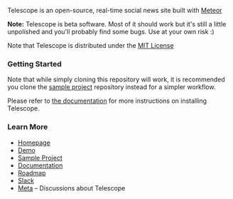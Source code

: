 Telescope is an open-source, real-time social news site built with [Meteor](http://meteor.com)

**Note:** Telescope is beta software. Most of it should work but it's still a little unpolished and you'll probably find some bugs. Use at your own risk :)

Note that Telescope is distributed under the [MIT License](http://opensource.org/licenses/MIT)

### Getting Started

Note that while simply cloning this repository will work, it is recommended you clone the [sample project](https://github.com/TelescopeJS/sample-project/) repository instead for a simpler workflow.

Please refer to [the documentation](http://telescope.readme.io/v0.20/docs/installing-telescope) for more instructions on installing Telescope.

### Learn More

- [Homepage](http://telescopeapp.org)
- [Demo](http://demo2.telescopeapp.org)
- [Sample Project](https://github.com/TelescopeJS/sample-project/)
- [Documentation](http://telescope.readme.io)
- [Roadmap](https://trello.com/b/oLMMqjVL/telescope-roadmap)
- [Slack](http://slack.telescopeapp.org/)
- [Meta](http://meta.telescopeapp.org/) – Discussions about Telescope
